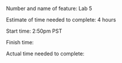 Number and name of feature: Lab 5

Estimate of time needed to complete: 4 hours

Start time: 2:50pm PST

Finish time: 

Actual time needed to complete: 